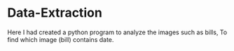 # Data-Extraction
Here I had created a python program to analyze the images such as bills, To find which image (bill) contains date.
